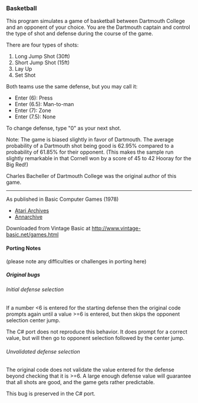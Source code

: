 ### Basketball

This program simulates a game of basketball between Dartmouth College and an opponent of your choice. You are the Dartmouth captain and control the type of shot and defense during the course of the game.

There are four types of shots:
1. Long Jump Shot (30ft)
2. Short Jump Shot (15ft)
3. Lay Up
4. Set Shot

Both teams use the same defense, but you may call it:
- Enter (6): Press
- Enter (6.5): Man-to-man
- Enter (7): Zone
- Enter (7.5): None

To change defense, type "0" as your next shot.

Note: The game is biased slightly in favor of Dartmouth. The average probability of a Dartmouth shot being good is 62.95% compared to a probability of 61.85% for their opponent. (This makes the sample run slightly remarkable in that Cornell won by a score of 45 to 42 Hooray for the Big Red!)

Charles Bacheller of Dartmouth College was the original author of this game.

---

As published in Basic Computer Games (1978)
- [Atari Archives](https://www.atariarchives.org/basicgames/showpage.php?page=12)
- [Annarchive](https://annarchive.com/files/Basic_Computer_Games_Microcomputer_Edition.pdf#page=27)

Downloaded from Vintage Basic at
http://www.vintage-basic.net/games.html

#### Porting Notes

(please note any difficulties or challenges in porting here)

##### Original bugs

###### Initial defense selection

If a number <6 is entered for the starting defense then the original code prompts again until a value >=6 is entered,
but then skips the opponent selection center jump.

The C# port does not reproduce this behavior. It does prompt for a correct value, but will then go to opponent selection
followed by the center jump.

###### Unvalidated defense selection

The original code does not validate the value entered for the defense beyond checking that it is >=6. A large enough
defense value will guarantee that all shots are good, and the game gets rather predictable.

This bug is preserved in the C# port.
